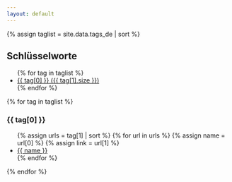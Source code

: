 ```yaml
---
layout: default
---
```


{% assign taglist = site.data.tags_de | sort  %}

<article>
<h2>Schlüsselworte</h2>
<ul>
{% for tag in taglist %}
  <li><a href="#{{ tag[0] }}">{{ tag[0] }} ({{ tag[1].size }})</a></li>
{% endfor %}
</ul>

{% for tag in taglist %}
<a id="{{ tag[0] }}"></a>
<h3>{{ tag[0] }}</h3>
<ul>
  {% assign urls = tag[1] | sort %}
  {% for url in urls %}
    {% assign name = url[0] %}
    {% assign link = url[1] %}
  <li><a href="{{ link }}">{{ name }}</a></li>
  {% endfor %}
</ul>
{% endfor %}
</article>

